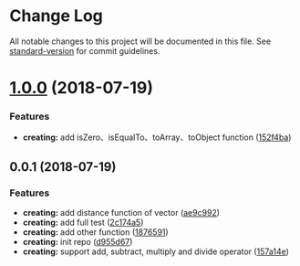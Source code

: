 # Change Log

All notable changes to this project will be documented in this file. See [standard-version](https://github.com/conventional-changelog/standard-version) for commit guidelines.

<a name="1.0.0"></a>
# [1.0.0](https://github.com/boycgit/vectorjs/compare/v0.0.1...v1.0.0) (2018-07-19)


### Features

* **creating:** add isZero、isEqualTo、toArray、toObject function ([152f4ba](https://github.com/boycgit/vectorjs/commit/152f4ba))



<a name="0.0.1"></a>
## 0.0.1 (2018-07-19)


### Features

* **creating:** add distance function of vector ([ae9c992](https://github.com/boycgit/vectorjs/commit/ae9c992))
* **creating:** add full test ([2c174a5](https://github.com/boycgit/vectorjs/commit/2c174a5))
* **creating:** add other function ([1876591](https://github.com/boycgit/vectorjs/commit/1876591))
* **creating:** init repo ([d955d67](https://github.com/boycgit/vectorjs/commit/d955d67))
* **creating:** support add, subtract, multiply and divide operator ([157a14e](https://github.com/boycgit/vectorjs/commit/157a14e))
